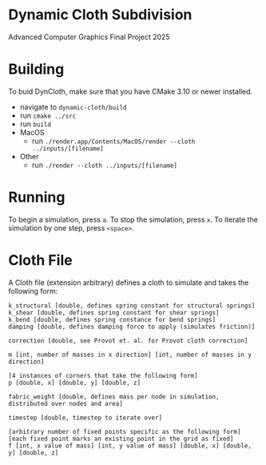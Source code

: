 # Dynamic Cloth Subdivision
Advanced Computer Graphics Final Project 2025

# Building
To buid DynCloth, make sure that you have CMake 3.10 or newer installed.

- navigate to `dynamic-cloth/build`
- run `cmake ../src`
- run `build`
- MacOS
    - run `./render.app/Contents/MacOS/render --cloth ../inputs/[filename]`
- Other
    - run `./render --cloth ../inputs/[filename]`

# Running
To begin a simulation, press `a`. 
To stop the simulation, press `x`.
To iterate the simulation by one step, press `<space>`.

# Cloth File
A Cloth file (extension arbitrary) defines a cloth to simulate and takes the
following form:
```
k_structural [double, defines spring constant for structural springs]
k_shear [double, defines spring constant for shear springs]
k_bend [double, defines spring constance for bend springs]
damping [double, defines damping force to apply (simulates friction)]

correction [double, see Provot et. al. for Provot cloth correction]

m [int, number of masses in x direction] [int, number of masses in y direction]

[4 instances of corners that take the following form]
p [double, x] [double, y] [double, z]

fabric_weight [double, defines mass per node in simulation, distributed over nodes and area]

timestep [double, timestep to iterate over]

[arbitrary number of fixed points specific as the following form]
[each fixed point marks an existing point in the grid as fixed]
f [int, x value of mass] [int, y value of mass] [double, x] [double, y] [double, z]
```
